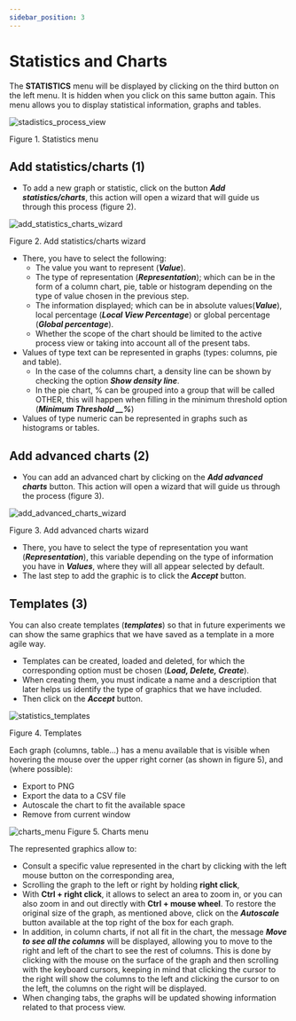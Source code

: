 ```yaml
---
sidebar_position: 3
---
```


# Statistics and Charts 

The **STATISTICS** menu will be displayed by clicking on the third button on the left menu. It is hidden when you click on this same button again. This menu allows you to display statistical information, graphs and tables.

![stadistics_process_view](/img/estadisticas-process-numeros.png "stadistics_process_view")

Figure 1. Statistics menu

## Add statistics/charts (1)

*   To add a new graph or statistic, click on the button **_Add statistics/charts_**, this action will open a wizard that will guide us through this process (figure 2).

![add_statistics_charts_wizard](/img/estadisticas-add-chart-wizard.png "add_statistical_charts_")

Figure 2. Add statistics/charts wizard 

*   There, you have to select the following:
    * The value you want to represent (**_Value_**).
    *   The type of representation (**_Representation_**); which can be in the form of a column chart, pie, table or histogram depending on the type of value chosen in the previous step.
    *   The information displayed; which can be in absolute values ​​(**_Value_**), local percentage (**_Local View Percentage_**) or global percentage (**_Global percentage_**).
    * Whether the scope of the chart should be limited to the active process view or taking into account all of the present tabs.
*   Values ​​of type text can be represented in graphs (types: columns, pie and table).
    * In the case of the columns chart, a density line can be shown by checking the option **_Show density line_**.
    * In the pie chart, % can be grouped into a group that will be called OTHER, this will happen when filling in the minimum threshold option (**_Minimum Threshold __%_**)
*   Values ​​of type numeric can be represented in graphs such as histograms or tables.

## Add advanced charts (2)

*   You can add an advanced chart by clicking on the **_Add advanced charts_** button. This action will open a wizard that will guide us through the process (figure 3).

![add_advanced_charts_wizard](/img/advanced-charts-wizard.png "add_advanced_charts_wizard")

Figure 3. Add advanced charts wizard

*   There, you have to select the type of representation you want (**_Representation_**), this variable depending on the type of information you have in **_Values_**, where they will all appear selected by default.
*   The last step to add the graphic is to click the _**Accept**_ button.

## Templates (3) 

You can also create templates (**_templates_**) so that in future experiments we can show the same graphics that we have saved as a template in a more agile way.

*   Templates can be created, loaded and deleted, for which the corresponding option must be chosen (**_Load, Delete, Create_**).
*   When creating them, you must indicate a name and a description that later helps us identify the type of graphics that we have included.
*   Then click on the **_Accept_** button.

![statistics_templates](/img/templates-wizard.png "statistics_templates")

Figure 4. Templates

Each graph (columns, table...) has a menu available that is visible when hovering the mouse over the upper right corner (as shown in figure 5), and (where possible):

*   Export to PNG
*   Export the data to a CSV file
*   Autoscale the chart to fit the available space
*   Remove from current window


![charts_menu](/img/estadisticas-process.png "charts_menu")
Figure 5. Charts menu

The represented graphics allow to:

* Consult a specific value represented in the chart by clicking with the left mouse button on the corresponding area,
* Scrolling the graph to the left or right by holding **right click**,
* With **Ctrl + right click**, it allows to select an area to zoom in, or you can also zoom in and out directly with **Ctrl + mouse wheel**. To restore the original size of the graph, as mentioned above, click on the **_Autoscale_** button available at the top right of the box for each graph.
* In addition, in column charts, if not all fit in the chart, the message **_Move to see all the columns_** will be displayed, allowing you to move to the right and left of the chart to see the rest of columns. This is done by clicking with the mouse on the surface of the graph and then scrolling with the keyboard cursors, keeping in mind that clicking the cursor to the right will show the columns to the left and clicking the cursor to on the left, the columns on the right will be displayed.
* When changing tabs, the graphs will be updated showing information related to that process view.

